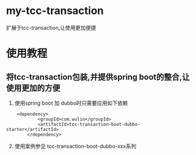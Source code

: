 # my-tcc-transaction
扩展于tcc-transaction,让使用更加便捷

# 使用教程
## 将tcc-transaction包装,并提供spring boot的整合,让使用更加的方便
1. 使用spring boot 加 dubbo时只需要应用如下依赖
```
    <dependency>
			<groupId>com.wulin</groupId>
			<artifactId>tcc-transaction-boot-dubbo-starter</artifactId>
		</dependency>
```
2. 使用案例参见 tcc-transaction-boot-dubbo-xxx系列
